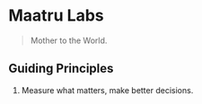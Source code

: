 # Maatru Labs

> Mother to the World.

## Guiding Principles

1. Measure what matters, make better decisions.
